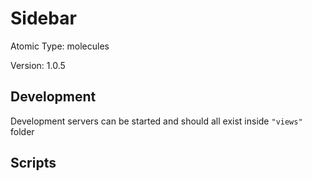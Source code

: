 # Sidebar

Atomic Type: molecules

Version: 1.0.5

## Development

Development servers can be started and should all exist inside `"views"` folder

## Scripts
